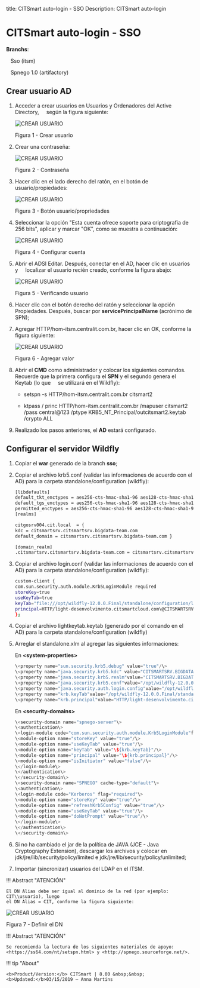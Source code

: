 title: CITSmart auto-login - SSO
Description: CITSmart auto-login
# CITSmart auto-login - SSO


**Branchs**:

   Sso (itsm)

   Spnego 1.0 (artifactory)


Crear usuario AD
----------------

1.  Acceder a crear usuarios en Usuarios y Ordenadores del Active Directory,
    según la figura siguiente:

    ![CREAR USUARIO](images/sso-1.jpg)

     Figura 1 - Crear usuario

2. Crear una contraseña: 

    ![CREAR USUARIO](images/sso-2.jpg)

     Figura 2 - Contraseña

3. Hacer clic en el lado derecho del ratón, en el botón de usuario/propiedades:

    ![CREAR USUARIO](images/sso-3.jpg)

     Figura 3 - Botón usuario/propriedades

4. Seleccionar la opción "Esta cuenta ofrece soporte para criptografia de 256 bits", aplicar y marcar "OK", como se muestra a 
   continuación:

    ![CREAR USUARIO](images/sso-4.jpg)

     Figura 4 - Configurar cuenta


5.  Abrir el ADSI Editar. Después, conectar en el AD, hacer clic en usuarios y
    localizar el usuario recién creado, conforme la figura abajo:
      
    ![CREAR USUARIO](images/sso-5.jpg)

     Figura 5 - Verificando usuario

6.  Hacer clic con el botón derecho del ratón y seleccionar la opción Propiedades.
    Después, buscar por **servicePrincipalName** (acrónimo de SPN);

7.  Agregar HTTP/hom-itsm.centralit.com.br, hacer clic en OK, conforme la figura
    siguiente:

    ![CREAR USUARIO](images/sso-6.jpg)

     Figura 6 - Agregar valor

8.  Abrir el **CMD** como administrador y colocar los siguientes comandos.
    Recuerde que la primera configura el **SPN** y el segundo genera el Keytab (lo que
    se utilizará en el Wildfly):

    -   setspn -s HTTP/hom-itsm.centralit.com.br citsmart2

    -   ktpass / princ HTTP/hom-itsm.centralit.com.br /mapuser citsmart2  /pass
        central\@123 /ptype KRB5_NT_Principal/outcitsmart2.keytab /crypto ALL

9.  Realizado los pasos anteriores, el **AD** estará configurado. 


Configurar el servidor Wildfly
-----------------------------

1.  Copiar el **war** generado de la branch **sso**;

2.  Copiar el archivo krb5.conf (validar las informaciones de acuerdo con el AD) para
    la carpeta standalone/configuration (wildfly):
    
    ```sh
    [libdefaults]
    default_tkt_enctypes = aes256-cts-hmac-sha1-96 aes128-cts-hmac-sha1-96 rc4-hmac
    default_tgs_enctypes = aes256-cts-hmac-sha1-96 aes128-cts-hmac-sha1-96 rc4-hmac
    permitted_enctypes = aes256-cts-hmac-sha1-96 aes128-cts-hmac-sha1-96 rc4-hmac
    [realms]
    ```
    
    ```sh
    citgosrv004.cit.local  = {
    kdc = citsmartsrv.citsmartsrv.bigdata-team.com
    default_domain = citsmartsrv.citsmartsrv.bigdata-team.com }     
    ```
    
    ```sh
    [domain_realm]
    .citsmartsrv.citsmartsrv.bigdata-team.com = citsmartsrv.citsmartsrv.bigdata-team.com
    ```

1.  Copiar el archivo login.conf (validar las informaciones de acuerdo con el AD) para la 
    carpeta standalone/configuration (wildfly):

    ```sh
    custom-client {
    com.sun.security.auth.module.Krb5LoginModule required
    storeKey=true
    useKeyTab=true
    keyTab="file:///opt/wildfly-12.0.0.Final/standalone/configuration/lightkeytab.keytab"
    principal=HTTP/light-desenvolvimento.citsmartcloud.com\@CITSMARTSRV.BIGDATA-TEAM.COM;
    };
    ```

1.  Copiar el archivo lightkeytab.keytab (generado por el comando en el AD) para la carpeta
    standalone/configuration (wildfly)

2.  Arreglar el standalone.xlm al agregar las siguientes informaciones:

    En **\<system-properties\>**
    
    ```java
    \<property name="sun.security.krb5.debug" value="true"/\>
    \<property name="java.security.krb5.kdc" value="CITSMARTSRV.BIGDATA-TEAM.COM"/\>
    \<property name="java.security.krb5.realm"value="CITSMARTSRV.BIGDATA-TEAM.COM"/\>
    \<property name="java.security.krb5.conf"value="/opt/wildfly-12.0.0.Final/standalone/configuration/krb5.conf"/\>
    \<property name="java.security.auth.login.config"value="/opt/wildfly-12.0.0.Final/standalone/configuration/login.conf"/\>
    \<property name="krb.keyTab"value="/opt/wildfly-12.0.0.Final/standalone/configuration/lightkeytab.keytab"/\>
    \<property name="krb.principal"value="HTTP/light-desenvolvimento.citsmartcloud.com\@CITSMARTSRV.BIGDATA-TEAM.COM"/\>
    ```
    
    En **\<security-domains\>**

    ```java
    \<security-domain name="spnego-server"\>
    \<authentication\>
    \<login-module code="com.sun.security.auth.module.Krb5LoginModule"flag="required"\>
    \<module-option name="storeKey" value="true"/\>
    \<module-option name="useKeyTab" value="true"/\>
    \<module-option name="keyTab" value="\${krb.keyTab}"/\>
    \<module-option name="principal" value="\${krb.principal}"/\>
    \<module-option name="isInitiator" value="false"/\>
    \</login-module\>
    \</authentication\>
    \</security-domain\>
    \<security-domain name="SPNEGO" cache-type="default"\>
    \<authentication\>
    \<login-module code="Kerberos" flag="required"\>
    \<module-option name="storeKey" value="true"/\>
    \<module-option name="refreshKrb5Config" value="true"/\>
    \<module-option name="useKeyTab" value="true"/\>
    \<module-option name="doNotPrompt" value="true"/\>
    \</login-module\>
    \</authentication\>
    \</security-domain\>
    ```

1.  Si no ha cambiado el jar de la política de JAVA (JCE - Java Cryptography
    Extension), descargar los archivos y colocar en
    jdk/jre/lib/security/policy/limited e jdk/jre/lib/security/policy/unlimited;

2.  Importar (sincronizar) usuarios del LDAP en el ITSM.

!!! Abstract "ATENCIÓN"

    El DN Alias debe ser igual al dominio de la red (por ejemplo: CIT\\usuario), luego
    el DN Alias = CIT, conforme la figura siguiente:

![CREAR USUARIO](images/sso-7.jpg)

   Figura 7 - Definir el DN

!!! Abstract "ATENCIÓN"

    Se recomienda la lectura de los siguientes materiales de apoyo:
    <https://ss64.com/nt/setspn.html> y <http://spnego.sourceforge.net/>.
    
    
!!! tip "About"

    <b>Product/Version:</b> CITSmart | 8.00 &nbsp;&nbsp;
    <b>Updated:</b>03/15/2019 – Anna Martins

   
